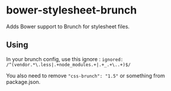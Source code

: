 bower-stylesheet-brunch
=======================

Adds Bower support to Brunch for stylesheet files.

Using
-----

In your brunch config, use this ignore :
`ignored: /^(vendor.*\.less|.+node_modules.+|.+_.+\..+)$/`

You also need to remove `"css-brunch": "1.5"` or something from package.json.
